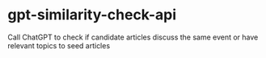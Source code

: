 # gpt-similarity-check-api
Call ChatGPT to check if candidate articles discuss the same event or have relevant topics to seed articles
